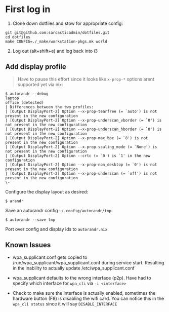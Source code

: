 # First log in

1. Clone down dotfiles and stow for appropriate config:

```
git git@github.com:sarcasticadmin/dotfiles.git
cd dotfiles
make CONFIG=./_make/workstation-pkgs.mk world
```

2. Log out (alt+shift+e) and log back into i3

## Add display profile

> Have to pause this effort since it looks like `x-prop-*` options arent supported yet via nix:

```
$ autorandr --debug
laptop
office (detected)
| Differences between the two profiles:
| [Output DisplayPort-2] Option --x-prop-tearfree (= `auto') is not present in the new configuration
| [Output DisplayPort-2] Option --x-prop-underscan_vborder (= `0') is not present in the new configuration
| [Output DisplayPort-2] Option --x-prop-underscan_hborder (= `0') is not present in the new configuration
| [Output DisplayPort-2] Option --x-prop-max_bpc (= `8') is not present in the new configuration
| [Output DisplayPort-2] Option --x-prop-scaling_mode (= `None') is not present in the new configuration
| [Output DisplayPort-2] Option --crtc (= `0') is `1' in the new configuration
| [Output DisplayPort-2] Option --x-prop-non_desktop (= `0') is not present in the new configuration
| [Output DisplayPort-2] Option --x-prop-underscan (= `off') is not present in the new configuration
\-
```

Configure the display layout as desired:

```
$ arandr
```

Save an autorandr config `~/.config/autorandr/tmp`:

```
$ autorandr --save tmp
```

Port over config and display ids to `autorandr.nix`

## Known Issues

- wpa_supplicant.conf gets copied to /run/wpa_supplicant/wpa_supplicant.conf during service start. Resulting in the inability to actually update /etc/wpa_supplicant.conf

- wpa_supplicant defaults to the wrong interface (p2p). Have had to specify which interface for `wpa_cli` via `-i <interface>`

- Check to make sure the interface is actually enabled, sometimes the hardware button (F8) is disabling the wifi card. You can notice this in
  the `wpa_cli status` since it will say `DISABLE_INTERFACE`
